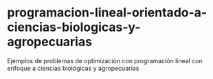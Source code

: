 # programacion-lineal-orientado-a-ciencias-biologicas-y-agropecuarias
Ejemplos de problemas de optimización con programación lineal con enfoque a ciencias biológicas y agropecuarias

